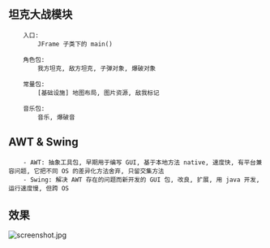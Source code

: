 ## 坦克大战模块

        入口:
            JFrame 子类下的 main()

        角色包:
            我方坦克, 敌方坦克, 子弹对象, 爆破对象

        常量包:
            [基础设施] 地图布局, 图片资源, 敌我标记

        音乐包:
            音乐, 爆破音


## AWT & Swing

        - AWT: 抽象工具包, 早期用于编写 GUI, 基于本地方法 native, 速度快, 有平台兼容问题, 它把不同 OS 的差异化方法舍弃, 只留交集方法
        - Swing: 解决 AWT 存在的问题而新开发的 GUI 包, 改良, 扩展, 用 java 开发, 运行速度慢, 但跨 OS

## 效果

![screenshot.jpg](https://i.loli.net/2021/09/20/RpPUQaY2nyerHIs.png)